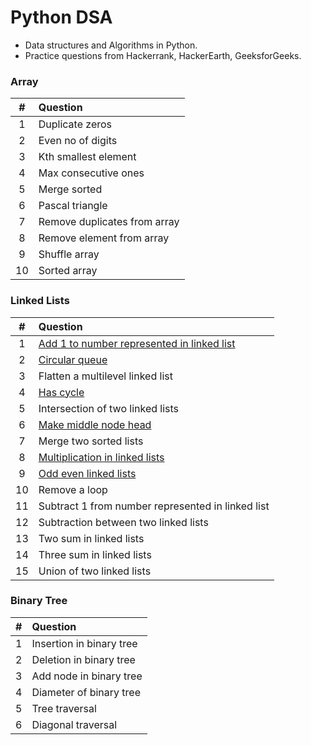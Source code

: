 # Python DSA
- Data structures and Algorithms in Python.
- Practice questions from Hackerrank, HackerEarth, GeeksforGeeks.


### Array
|  #  | Question                     |
|:---:|:-----------------------------|
|  1  | Duplicate zeros              |
|  2  | Even no of digits            |
|  3  | Kth smallest element         |
|  4  | Max consecutive ones         |
|  5  | Merge sorted                 |
|  6  | Pascal triangle              |
|  7  | Remove duplicates from array |
|  8  | Remove element from array    |
|  9  | Shuffle array                |
| 10  | Sorted array                 |


### Linked Lists

|  #  | Question                                                                                                                                              |
|:---:|:------------------------------------------------------------------------------------------------------------------------------------------------------|
|  1  | [Add 1 to number represented in linked list](https://github.com/MayaScarlet/python-dsa/blob/main/Problems/Linked_List/add_1_to_num_in_linked_list.py) |
|  2  | [Circular queue](https://github.com/MayaScarlet/python-dsa/blob/main/Problems/Linked_List/circular_queue_using_dll.py)                                |
|  3  | Flatten a multilevel linked list                                                                                                                      |
|  4  | [Has cycle](https://github.com/MayaScarlet/python-dsa/blob/main/Problems/Linked_List/has_cycle.py)                                                    |
|  5  | Intersection of two linked lists                                                                                                                      |
|  6  | [Make middle node head](https://github.com/MayaScarlet/python-dsa/blob/main/Problems/Linked_List/make_middle_node_head.py)                            |
|  7  | Merge two sorted lists                                                                                                                                |
|  8  | [Multiplication in linked lists](https://github.com/MayaScarlet/python-dsa/blob/main/Problems/Linked_List/multiplication_in_linked_list.py)           |
|  9  | [Odd even linked lists](https://github.com/MayaScarlet/python-dsa/blob/main/Problems/Linked_List/odd_even_linked_lists_by_value.py)                   |
| 10  | Remove a loop                                                                                                                                         |
| 11  | Subtract 1 from number represented in linked list                                                                                                     |
| 12  | Subtraction between two linked lists                                                                                                                  |
| 13  | Two sum in linked lists                                                                                                                               |
| 14  | Three sum in linked lists                                                                                                                             |
| 15  | Union of two linked lists                                                                                                                             |


### Binary Tree

|  #  | Question                 |
|:---:|:-------------------------|
|  1  | Insertion in binary tree |
|  2  | Deletion in binary tree  |
|  3  | Add node in binary tree  |
|  4  | Diameter of binary tree  |
|  5  | Tree traversal           |
|  6  | Diagonal traversal       |
